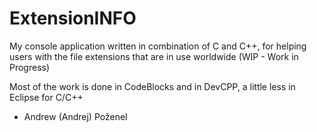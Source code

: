 # ExtensionINFO
My console application written in combination of C and C++, for helping users with the file extensions that are in use worldwide (WIP - Work in Progress)

Most of the work is done in CodeBlocks and in DevCPP, a little less in Eclipse for C/C++

- Andrew (Andrej) Poženel
